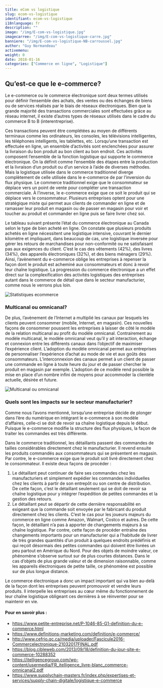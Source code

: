 ```yaml
---
title: eCom vs logistique
slug: ecom-vs-logistique
identifiant: ecom-vs-logistique
i18nlanguage: fr
description: ""
image: "/img/E-com-vs-logistique.jpg"
imagecarree: "/img/E-com-vs-logistique-carre.jpg"
banniere: "/img/E-com-vs-logistique-NB-carroussel.jpg"
author: "Guy Normandeau" 
activemenu:
weight: 0
date: 2018-01-16
categories: ["Commerce en ligne", "Logistique"]
---
```


## Qu’est-ce que le e-commerce?

Le e-commerce ou le commerce électronique sont deux termes utilisés pour définir l’ensemble des achats, des ventes ou des échanges de biens ou de services réalisés par le biais de réseaux électroniques. Bien que la grande majorité des transactions commerciales sont effectuées grâce au réseau internet, il existe d’autres types de réseaux utilisés dans le cadre du commerce B to B (interentreprise). 

Ces transactions peuvent être complétées au moyen de différents terminaux comme les ordinateurs, les consoles, les télévisions intelligentes, les téléphones intelligents, les tablettes, etc. Lorsqu’une transaction est effectuée en ligne, un ensemble d’activités sont enclenchées pour assurer la livraison du bon produit au bon client au bon endroit.  Ces activités composent l’ensemble de la fonction logistique qui supporte le commerce électronique.  On la définit comme l’ensemble des étapes entre la production et la livraison d’un produit ou d’un service à l’aide de diverses méthodes. Mais la logistique utilisée dans le commerce traditionnel diverge complètement de celle utilisée dans le e-commerce de par l’inversion du flux physique. Le commerce traditionnel exige que le consommateur se déplace vers un point de vente pour compléter une transaction commerciale. À l’inverse, le e-commerce exige que ce soit le produit qui se déplace vers le consommateur.  Plusieurs entreprises optent pour une stratégique mixte qui permet aux clients de commander en ligne et de ramasser leur produit en magasin ou de passer en magasin pour voir et toucher au produit et commander en ligne puis se faire livrer chez soi.

Le tableau suivant présente l’état du commerce électronique au Canada selon le type de bien acheté en ligne.  On constate que plusieurs produits achetés en ligne nécessitent une logistique intensive, couvrant le dernier kilomètre et impliquant, dans beaucoup de cas, une logistique inversée pour gérer les retours de marchandises pour non-conformité ou ne satisfaisant pas aux exigences du client.  C’est le cas des vêtements (42%), des livres (34%), des appareils électroniques (32%), et des biens ménagers (29%).  Ainsi, l’avènement du e-commerce oblige les entreprises à repenser la façon dont le produit est acheminé aux consommateurs et donc à revoir leur chaîne logistique.  La progression du commerce électronique a un effet direct sur la complexification des activités logistiques des entreprises autant dans le commerce de détail que dans le secteur manufacturier, comme nous le verrons plus loin.

![Statistiques ecommerce](/img/ecommerce-vs-logistique1.png "Statistiques ecommerce")

### Multicanal ou omnicanal?

De plus, l’avènement de l’Internet a multiplié les canaux par lesquels les clients peuvent consommer (mobile, Internet, en magasin). Ces nouvelles façons de consommer poussent les entreprises à laisser de côté le modèle de la relation multicanal au profit du modèle omnicanal. Contrairement au modèle multicanal, le modèle omnicanal veut qu’il y ait interaction, échange et connexion entre les différents canaux dans l’objectif de maximiser l’expérience client. L’adoption du modèle omnicanal permet aux entreprises de personnaliser l’expérience d’achat au mode de vie et aux goûts des consommateurs. L’interconnexion des canaux permet à un client de passer une commande en ligne à toute heure du jour et de passer chercher le produit en magasin par exemple. L’adoption de ce modèle rend possible la mise en place d’un nombre infini de moyens pour accommoder la clientèle actuelle, désirée et future.

![Multicanal ou omnicanal](/img/ecommerce-vs-logistique2.png "Multicanal ou omnicanal")

### Quels sont les impacts sur le secteur manufacturier? 

Comme nous l’avons mentionné, lorsqu’une entreprise décide de plonger dans l’ère du numérique en intégrant le e-commerce à son modèle d’affaires, celle-ci se doit de revoir sa chaîne logistique depuis le début. Puisque le e-commerce modifie la structure des flux physiques, la façon de traiter les commandes est très différente. 

Dans le commerce traditionnel, les détaillants passent des commandes de tailles considérables directement chez le manufacturier. Il revend ensuite les produits commandés aux consommateurs qui se présentent en magasin. Par contre, le e-commerce exige que le produit soit livré directement chez le consommateur. Il existe deux façons de procéder : 

1. Le détaillant peut continuer de faire ses commandes chez les manufacturiers et simplement expédier les commandes individuelles chez les clients à partir de son entrepôt ou son centre de distribution. De cette façon, c’est le détaillant seulement qui se doit de revoir sa chaîne logistique pour y intégrer l’expédition de petites commandes et la gestion des retours.
2. Le détaillant peut se départir de cette dernière responsabilité en exigeant que la commande soit envoyée par le fabricant du produit directement chez les clients. C’est le cas pour les joueurs majeurs du commerce en ligne comme Amazon, Walmart, Costco et autres.  De cette façon, le détaillant n’a pas à apporter de changements majeurs à sa chaîne logistique. Par contre, cette façon de procéder entraîne des changements importants pour un manufacturier qui a l’habitude de livrer de très grandes quantités d’un produit à quelques endroits prédéfinis et qui reçoit désormais des petites commandes qui doivent être livrées un peu partout en Amérique du Nord. Pour des objets de moindre valeur, ce phénomène s’observe surtout sur de plus courtes distances.  Dans le cas d’objets de plus grande valeur et de dimension raisonnable, comme les appareils électroniques de petite taille, ce phénomène est possible sur de plus longue distance.

Le commerce électronique a donc un impact important qui va bien au-delà de la façon dont les entreprises peuvent promouvoir et vendre leurs produits.  Il interpelle les entreprises au cœur même du fonctionnement de leur chaîne logistique obligeant ces dernières à se réinventer pour se maintenir en vie. 

#### Pour en savoir plus : 

- https://www.petite-entreprise.net/P-1046-85-G1-definition-du-e-commerce.html 
- https://www.definitions-marketing.com/definition/e-commerce/
- http://www.cefrio.qc.ca/media/uploader/Fascicule2016-Commercelectronique-21032017FINAL.pdf
- https://blog.cibleweb.com/2013/09/18/definition-du-jour-site-e-commerce-10288352
- https://itelligencegroup.com/wp-content/usermedia/FR_itelligence_livre-blanc_commerce-omnicanal2.pdf
- https://www.supplychain-masters.fr/index.php/expertises-et-services/supply-chain-digitale/logistique-e-commerce